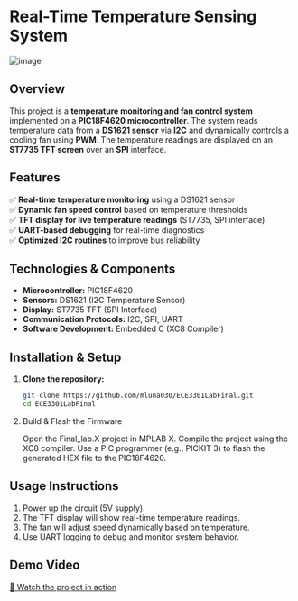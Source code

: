 # **Real-Time Temperature Sensing System**

![image](https://user-images.githubusercontent.com/24575745/167693636-ff0cada1-fb44-4bf3-9150-637eb35ac700.png)
## **Overview**  
This project is a **temperature monitoring and fan control system** implemented on a **PIC18F4620 microcontroller**. The system reads temperature data from a **DS1621 sensor** via **I2C** and dynamically controls a cooling fan using **PWM**. The temperature readings are displayed on an **ST7735 TFT screen** over an **SPI** interface.  

## **Features**  
✅ **Real-time temperature monitoring** using a DS1621 sensor  
✅ **Dynamic fan speed control** based on temperature thresholds  
✅ **TFT display for live temperature readings** (ST7735, SPI interface)  
✅ **UART-based debugging** for real-time diagnostics  
✅ **Optimized I2C routines** to improve bus reliability  

## **Technologies & Components**  
- **Microcontroller:** PIC18F4620  
- **Sensors:** DS1621 (I2C Temperature Sensor)  
- **Display:** ST7735 TFT (SPI Interface)  
- **Communication Protocols:** I2C, SPI, UART  
- **Software Development:** Embedded C (XC8 Compiler)  

## **Installation & Setup**  
1. **Clone the repository:**  
   ```sh
   git clone https://github.com/mluna030/ECE3301LabFinal.git
   cd ECE3301LabFinal
2.  Build & Flash the Firmware

    Open the Final_lab.X project in MPLAB X.
    Compile the project using the XC8 compiler.
    Use a PIC programmer (e.g., PICKIT 3) to flash the generated HEX file to the PIC18F4620.

## Usage Instructions
1. Power up the circuit (5V supply).
2. The TFT display will show real-time temperature readings.
3. The fan will adjust speed dynamically based on temperature.
4. Use UART logging to debug and monitor system behavior.

## **Demo Video**  

[🎥 Watch the project in action](https://youtube.com/shorts/FqeJr8V_ytQ?feature=share)


